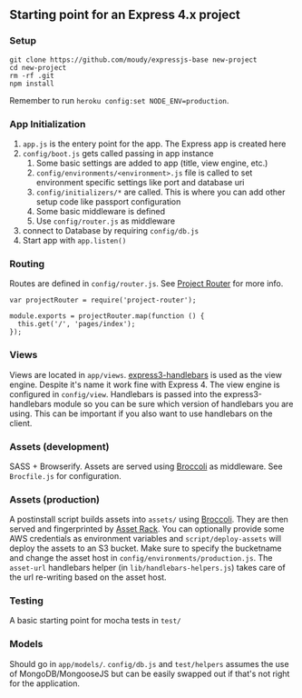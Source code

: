 ## Starting point for an Express 4.x project

### Setup
```
git clone https://github.com/moudy/expressjs-base new-project
cd new-project
rm -rf .git
npm install
```
Remember to run `heroku config:set NODE_ENV=production`.

### App Initialization
1. `app.js` is the entery point for the app. The Express app is created here
2. `config/boot.js` gets called passing in app instance
    1. Some basic settings are added to app (title, view engine, etc.)
    2. `config/environments/<environment>.js` file is called to set environment specific settings like port and database uri
    3. `config/initializers/*` are called. This is where you can add other setup code like passport configuration
    4. Some basic middleware is defined
    5. Use `config/router.js` as middleware
3. connect to Database by requiring `config/db.js`
4. Start app with `app.listen()`

### Routing
Routes are defined in `config/router.js`. See [Project Router](https://github.com/moudy/project-router) for more info.

```
var projectRouter = require('project-router');

module.exports = projectRouter.map(function () {
  this.get('/', 'pages/index');
});
```

### Views
Views are located in `app/views`. [express3-handlebars](https://github.com/ericf/express3-handlebars) is used as the view engine. Despite it's name it work fine with Express 4. The view engine is configured in `config/view`. Handlebars is passed into the express3-handlebars module so you can be sure which version of handlebars you are using. This can be important if you also want to use handlebars on the client.

### Assets (development)
SASS + Browserify. Assets are served using [Broccoli](https://github.com/broccolijs/broccoli) as middleware. See `Brocfile.js` for configuration.

### Assets (production)
A postinstall script builds assets into `assets/` using [Broccoli](https://github.com/broccolijs/broccoli). They are then served and fingerprinted by [Asset Rack](https://github.com/johngeorgewright/asset-rack.git#e00df32f65505d00708f67dafe616c536c47b6f7). You can optionally provide some AWS credentials as environment variables and `script/deploy-assets` will deploy the assets to an S3 bucket. Make sure to specify the bucketname and change the asset host in `config/environments/production.js`. The `asset-url` handlebars helper (in `lib/handlebars-helpers.js`) takes care of the url re-writing based on the asset host.

### Testing
A basic starting point for mocha tests in `test/`

### Models
Should go in `app/models/`. `config/db.js` and `test/helpers` assumes the use of MongoDB/MongooseJS but can be easily swapped out if that's not right for the application.

